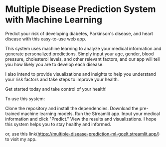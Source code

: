 # Multiple Disease Prediction System with Machine Learning

Predict your risk of developing diabetes, Parkinson's disease, and heart disease with this easy-to-use web app.

This system uses machine learning to analyze your medical information and generate personalized predictions. Simply input your age, gender, blood pressure, cholesterol levels, and other relevant factors, and our app will tell you how likely you are to develop each disease.

I also intend to provide visualizations and insights to help you understand your risk factors and take steps to improve your health.

Get started today and take control of your health!

To use this system:

Clone the repository and install the dependencies.
Download the pre-trained machine learning models.
Run the Streamlit app.
Input your medical information and click "Predict."
View the results and visualizations.
I hope this system helps you to stay healthy and informed.

or, use this link(https://multiple-disease-prediction-ml-gcelt.streamlit.app/) to visit my app.
